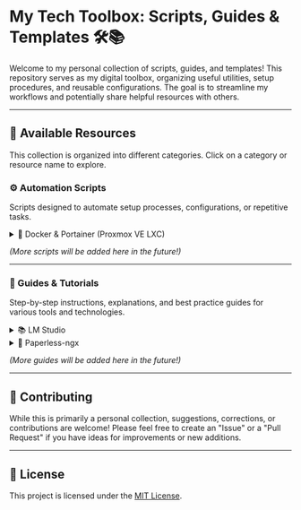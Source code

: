 # My Tech Toolbox: Scripts, Guides & Templates 🛠️📚

Welcome to my personal collection of scripts, guides, and templates! This repository serves as my digital toolbox, organizing useful utilities, setup procedures, and reusable configurations. The goal is to streamline my workflows and potentially share helpful resources with others.

---

## 🧰 Available Resources

This collection is organized into different categories. Click on a category or resource name to explore.

### ⚙️ Automation Scripts

Scripts designed to automate setup processes, configurations, or repetitive tasks.

<details>
<summary>🐳 Docker & Portainer (Proxmox VE LXC)</summary>

*   [**Automated Docker & Portainer Installation for Proxmox LXC**](./scripts/pve/lxc-docker-portainer-install.sh)
    *   This Bash script automates the complete installation of Docker and Portainer CE within a Debian-based Proxmox VE LXC container. It handles system updates/upgrades, dependency installation, Docker repository setup, Portainer volume creation, and offers an interactive verbose mode. The script also attempts to display the Portainer access URL with the server's IP.
    *   **Functionality:** LXC Setup, Docker Install, Portainer Install
    *   **Tags:** `Proxmox VE`, `LXC`, `Docker`, `Portainer`, `Bash`, `Automation`, `Server Setup`, `Containerization`, `Debian`, `Ubuntu`
</details>

*(More scripts will be added here in the future!)*

---

### 📙 Guides & Tutorials

Step-by-step instructions, explanations, and best practice guides for various tools and technologies.

<details>
<summary>📚 LM Studio</summary>

*   [**Model Integration with Symlinks**](./guides/LM-Studio/LM-Studio-LLM-symlinks/README.md)
    *   This guide explains how to efficiently manage models in LM Studio using symbolic links. This method helps save disk space and improves organization, especially if you use models across multiple AI applications.
    *   **Resource Type:** Guide
    *   **Tags:** `Windows`, `PowerShell`, `Symlinks`, `LLM`, `LM Studio`, `Model Management`, `AI`
</details>

<details>
<summary>🍃 Paperless-ngx</summary>

*   [**Document Type Guide & Suggestions**](./guides/Paperless-ngx/Paperless-ngx_document_types/README.md)
    *   This guide provides recommended document types for organizing your digital documents in Paperless-ngx, aiming for a balance between specificity and generality. It offers suggestions for types, tags, and correspondents to help you find your files easily.
    *   **Resource Type:** Guide
    *   **Tags:** `Paperless-ngx`, `Document Management`, `Organization`, `Document Types`, `Tags`
</details>

*(More guides will be added here in the future!)*

---

<!--
### 📄 Templates (Beispiel-Sektion, wenn du welche hinzufügst)

Reusable configuration files, project starters, or document templates.

<details>
<summary>#### 📝 Example Template</summary>

*   [**My Awesome Config Template**](./templates/example_template/config.example.json)
    *   A brief description of what this template is for.
    *   **Resource Type:** Configuration Template
    *   **Tags:** `JSON`, `Configuration`, `Example`
</details>
-->

## 🤝 Contributing

While this is primarily a personal collection, suggestions, corrections, or contributions are welcome! Please feel free to create an "Issue" or a "Pull Request" if you have ideas for improvements or new additions.

---

## 📜 License

This project is licensed under the [MIT License](./LICENSE).
